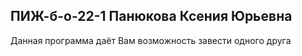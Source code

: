 ПИЖ-б-о-22-1
Панюкова Ксения Юрьевна
----------------------------------------
Данная программа даёт Вам возможность завести одного друга
